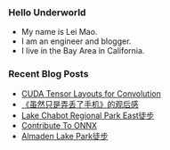 ### Hello Underworld

- My name is Lei Mao.
- I am an engineer and blogger.
- I live in the Bay Area in California.


### Recent Blog Posts

<!-- BLOG-POST-LIST:START -->
- [CUDA Tensor Layouts for Convolution](https://leimao.github.io/blog/CUDA-Convolution-Tensor-Layouts/)
- [《虽然只是弄丢了手机》的观后感](https://leimao.github.io/essay/%E8%99%BD%E7%84%B6%E5%8F%AA%E6%98%AF%E5%BC%84%E4%B8%A2%E4%BA%86%E6%89%8B%E6%9C%BA/)
- [Lake Chabot Regional Park East徒步](https://leimao.github.io/life/Lake-Chabot-Regional-Park-East/)
- [Contribute To ONNX](https://leimao.github.io/blog/Contribute-To-ONNX/)
- [Almaden Lake Park徒步](https://leimao.github.io/life/Almaden-Lake-Park/)
<!-- BLOG-POST-LIST:END -->
